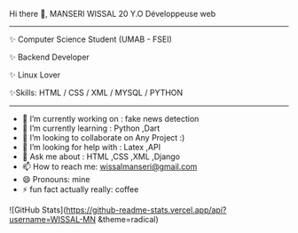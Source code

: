  Hi there 👋, MANSERI WISSAL 20 Y.O
 Développeuse web 
****                             ***
✨ Computer Science Student (UMAB - FSEI)

✨ Backend Developer

✨ Linux Lover  

✨Skills: HTML / CSS / XML / MYSQL / PYTHON 
***                                        ***
- 🔭 I’m currently working on : fake news detection
- 🌱 I’m currently learning : Python ,Dart
- 👯 I’m looking to collaborate on Any Project :)
- 🤔 I’m looking for help with : Latex ,API
- 💬 Ask me about : HTML ,CSS ,XML ,Django 
- 📫 How to reach me: wissalmanseri@gmail.com
- 😄 Pronouns: mine
- ⚡ fun fact actually really: coffee

![GitHub Stats](https://github-readme-stats.vercel.app/api?username=WISSAL-MN
 &theme=radical)
